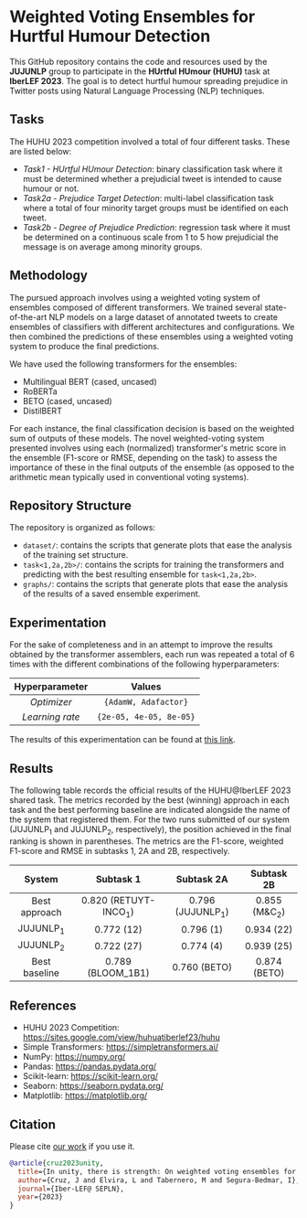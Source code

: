 # Weighted Voting Ensembles for Hurtful Humour Detection

This GitHub repository contains the code and resources used by the **JUJUNLP** group to participate in the **HUrtful HUmour (HUHU)** task at **IberLEF 2023**. The goal is to detect hurtful humour spreading prejudice in Twitter posts using Natural Language Processing (NLP) techniques.

## Tasks

The HUHU 2023 competition involved a total of four different tasks. These are listed below:
- *Task1 - HUrtful HUmour Detection*: binary classification task where it must be determined whether a prejudicial tweet is intended to cause humour or not.
- *Task2a - Prejudice Target Detection*: multi-label classification task where a total of four minority target groups must be identified on each tweet. 
- *Task2b - Degree of Prejudice Prediction*: regression task where it must be determined on a continuous scale from 1 to 5 how prejudicial the message is on average among minority groups.

## Methodology

The pursued approach involves using a weighted voting system of ensembles composed of different transformers. We trained several state-of-the-art NLP models on a large dataset of annotated tweets to create ensembles of classifiers with different architectures and configurations. We then combined the predictions of these ensembles using a weighted voting system to produce the final predictions.

We have used the following transformers for the ensembles:
- Multilingual BERT (cased, uncased)
- RoBERTa
- BETO (cased, uncased)
- DistilBERT

For each instance, the final classification decision is based on the weighted sum of outputs of these models. The novel weighted-voting system presented involves using each (normalized) transformer's metric score in the ensemble (F1-score or RMSE, depending on the task) to assess the importance of these in the final outputs of the ensemble (as opposed to the arithmetic mean typically used in conventional voting systems).

## Repository Structure

The repository is organized as follows:
- `dataset/`: contains the scripts that generate plots that ease the analysis of the training set structure.
- `task<1,2a,2b>/`: contains the scripts for training the transformers and predicting with the best resulting ensemble for `task<1,2a,2b>`.
- `graphs/`: contains the scripts that generate plots that ease the analysis of the results of a saved ensemble experiment.

## Experimentation

For the sake of completeness and in an attempt to improve the results obtained by the transformer assemblers, each run was repeated a total of 6 times with the different combinations of the following hyperparameters:

| Hyperparameter | Values |
|:--------------:|:------:|
| *Optimizer* | `{AdamW, Adafactor}` |
| *Learning rate* | `{2e-05, 4e-05, 8e-05}` |

The results of this experimentation can be found at [this link](https://drive.google.com/drive/folders/164RbDq_ndTWPPKahaO5LKsXRYEYowTem?usp=sharing).

## Results

The following table records the official results of the HUHU@IberLEF 2023 shared task. The metrics recorded by the best (winning) approach in each task and the best performing baseline are indicated alongside the name of the system that registered them. For the two runs submitted of our system (JUJUNLP<sub>1</sub> and JUJUNLP<sub>2</sub>, respectively), the position achieved in the final ranking is shown in parentheses. The metrics are the F1-score, weighted F1-score and RMSE in subtasks 1, 2A and 2B, respectively.

| System | Subtask 1 | Subtask 2A | Subtask 2B |
|:------:|:---------:|:----------:|:----------:|
| Best approach | 0.820 (RETUYT-INCO<sub>1</sub>) | 0.796 (JUJUNLP<sub>1</sub>) | 0.855 (M&C<sub>2</sub>) |
| JUJUNLP<sub>1</sub> | 0.772 (12) | 0.796 (1) | 0.934 (22) |
| JUJUNLP<sub>2</sub> | 0.722 (27) | 0.774 (4) | 0.939 (25) |
| Best baseline | 0.789 (BLOOM_1B1) | 0.760 (BETO) | 0.874 (BETO) |

## References

- HUHU 2023 Competition: https://sites.google.com/view/huhuatiberlef23/huhu
- Simple Transformers: https://simpletransformers.ai/
- NumPy: https://numpy.org/
- Pandas: https://pandas.pydata.org/
- Scikit-learn: https://scikit-learn.org/
- Seaborn: https://seaborn.pydata.org/
- Matplotlib: https://matplotlib.org/

## Citation

Please cite [our work]() if you use it.

```bib
@article{cruz2023unity,
  title={In unity, there is strength: On weighted voting ensembles for hurtful humour detection},
  author={Cruz, J and Elvira, L and Tabernero, M and Segura-Bedmar, I},
  journal={Iber-LEF@ SEPLN},
  year={2023}
}
```
